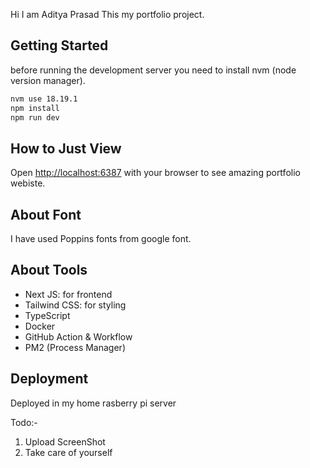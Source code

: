 Hi I am Aditya Prasad This my portfolio project.

## Getting Started
before running the development server you need to install nvm (node version manager).

```bash
nvm use 18.19.1
npm install
npm run dev
```
## How to Just View 
Open [http://localhost:6387](http://localhost:6387) with your browser to see amazing portfolio webiste.

## About Font
I have used Poppins fonts from google font.

## About Tools

- Next JS: for frontend
- Tailwind CSS: for styling
- TypeScript
- Docker
- GitHub Action & Workflow
- PM2 (Process Manager)


## Deployment
Deployed in my home rasberry pi server 


Todo:-
1. Upload ScreenShot
2. Take care of yourself
